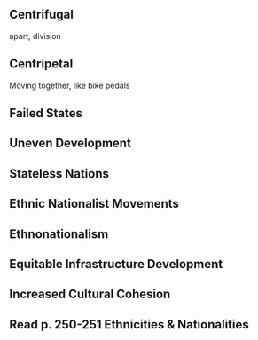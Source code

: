 ## Centrifugal
apart, division 
## Centripetal
Moving together, like bike pedals
## Failed States

## Uneven Development
## Stateless Nations
## Ethnic Nationalist Movements
## Ethnonationalism
## Equitable Infrastructure Development
## Increased Cultural Cohesion
## Read p. 250-251 Ethnicities & Nationalities

